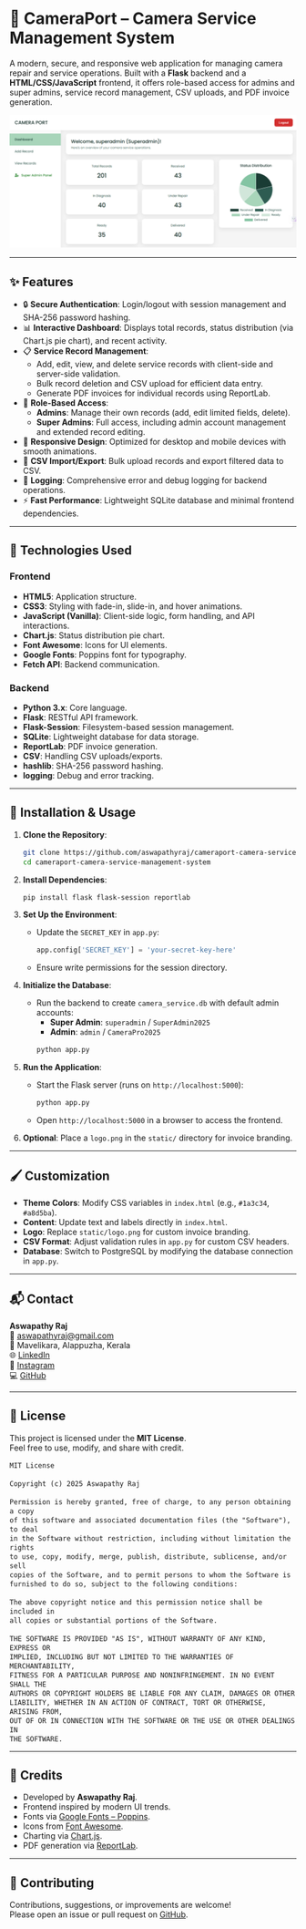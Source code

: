# 📸 CameraPort – Camera Service Management System

A modern, secure, and responsive web application for managing camera repair and service operations. Built with a **Flask** backend and a **HTML/CSS/JavaScript** frontend, it offers role-based access for admins and super admins, service record management, CSV uploads, and PDF invoice generation.

![Preview](/preview.png)
<!-- Replace with your actual screenshot -->

---

## ✨ Features

- 🔒 **Secure Authentication**: Login/logout with session management and SHA-256 password hashing.
- 📊 **Interactive Dashboard**: Displays total records, status distribution (via Chart.js pie chart), and recent activity.
- 📋 **Service Record Management**:
  - Add, edit, view, and delete service records with client-side and server-side validation.
  - Bulk record deletion and CSV upload for efficient data entry.
  - Generate PDF invoices for individual records using ReportLab.
- 👑 **Role-Based Access**:
  - **Admins**: Manage their own records (add, edit limited fields, delete).
  - **Super Admins**: Full access, including admin account management and extended record editing.
- 📱 **Responsive Design**: Optimized for desktop and mobile devices with smooth animations.
- 📂 **CSV Import/Export**: Bulk upload records and export filtered data to CSV.
- 🔔 **Logging**: Comprehensive error and debug logging for backend operations.
- ⚡ **Fast Performance**: Lightweight SQLite database and minimal frontend dependencies.

---

## 🧰 Technologies Used

### Frontend
- **HTML5**: Application structure.
- **CSS3**: Styling with fade-in, slide-in, and hover animations.
- **JavaScript (Vanilla)**: Client-side logic, form handling, and API interactions.
- **Chart.js**: Status distribution pie chart.
- **Font Awesome**: Icons for UI elements.
- **Google Fonts**: Poppins font for typography.
- **Fetch API**: Backend communication.

### Backend
- **Python 3.x**: Core language.
- **Flask**: RESTful API framework.
- **Flask-Session**: Filesystem-based session management.
- **SQLite**: Lightweight database for data storage.
- **ReportLab**: PDF invoice generation.
- **CSV**: Handling CSV uploads/exports.
- **hashlib**: SHA-256 password hashing.
- **logging**: Debug and error tracking.

---

## 🚀 Installation & Usage

1. **Clone the Repository**:
   ```bash
   git clone https://github.com/aswapathyraj/cameraport-camera-service-management-system.git
   cd cameraport-camera-service-management-system
   ```

2. **Install Dependencies**:
   ```bash
   pip install flask flask-session reportlab
   ```

3. **Set Up the Environment**:
   - Update the `SECRET_KEY` in `app.py`:
     ```python
     app.config['SECRET_KEY'] = 'your-secret-key-here'
     ```
   - Ensure write permissions for the session directory.

4. **Initialize the Database**:
   - Run the backend to create `camera_service.db` with default admin accounts:
     - **Super Admin**: `superadmin` / `SuperAdmin2025`
     - **Admin**: `admin` / `CameraPro2025`
     ```bash
     python app.py
     ```

5. **Run the Application**:
   - Start the Flask server (runs on `http://localhost:5000`):
     ```bash
     python app.py
     ```
   - Open `http://localhost:5000` in a browser to access the frontend.

6. **Optional**: Place a `logo.png` in the `static/` directory for invoice branding.

---

## 🖌️ Customization

- **Theme Colors**: Modify CSS variables in `index.html` (e.g., `#1a3c34`, `#a8d5ba`).
- **Content**: Update text and labels directly in `index.html`.
- **Logo**: Replace `static/logo.png` for custom invoice branding.
- **CSV Format**: Adjust validation rules in `app.py` for custom CSV headers.
- **Database**: Switch to PostgreSQL by modifying the database connection in `app.py`.

---

## 📬 Contact

**Aswapathy Raj**  
📧 [aswapathyraj@gmail.com](mailto:aswapathyraj@gmail.com)  
📍 Mavelikara, Alappuzha, Kerala  
🌐 [LinkedIn](https://www.linkedin.com/in/aswapathy-raj-b9417a2b5)  
📸 [Instagram](https://www.instagram.com/aswapathy_raj/)  
💻 [GitHub](https://github.com/aswapathyraj)

---

## 🧾 License

This project is licensed under the **MIT License**.  
Feel free to use, modify, and share with credit.

```text
MIT License

Copyright (c) 2025 Aswapathy Raj

Permission is hereby granted, free of charge, to any person obtaining a copy
of this software and associated documentation files (the "Software"), to deal
in the Software without restriction, including without limitation the rights
to use, copy, modify, merge, publish, distribute, sublicense, and/or sell
copies of the Software, and to permit persons to whom the Software is
furnished to do so, subject to the following conditions:

The above copyright notice and this permission notice shall be included in
all copies or substantial portions of the Software.

THE SOFTWARE IS PROVIDED "AS IS", WITHOUT WARRANTY OF ANY KIND, EXPRESS OR
IMPLIED, INCLUDING BUT NOT LIMITED TO THE WARRANTIES OF MERCHANTABILITY,
FITNESS FOR A PARTICULAR PURPOSE AND NONINFRINGEMENT. IN NO EVENT SHALL THE
AUTHORS OR COPYRIGHT HOLDERS BE LIABLE FOR ANY CLAIM, DAMAGES OR OTHER
LIABILITY, WHETHER IN AN ACTION OF CONTRACT, TORT OR OTHERWISE, ARISING FROM,
OUT OF OR IN CONNECTION WITH THE SOFTWARE OR THE USE OR OTHER DEALINGS IN
THE SOFTWARE.
```

---

## 🙌 Credits

- Developed by **Aswapathy Raj**.
- Frontend inspired by modern UI trends.
- Fonts via [Google Fonts – Poppins](https://fonts.google.com/specimen/Poppins).
- Icons from [Font Awesome](https://fontawesome.com).
- Charting via [Chart.js](https://www.chartjs.org).
- PDF generation via [ReportLab](https://www.reportlab.com).

---

## 🤝 Contributing

Contributions, suggestions, or improvements are welcome!  
Please open an issue or pull request on [GitHub](https://github.com/aswapathyraj/cameraport-camera-service-management-system).
